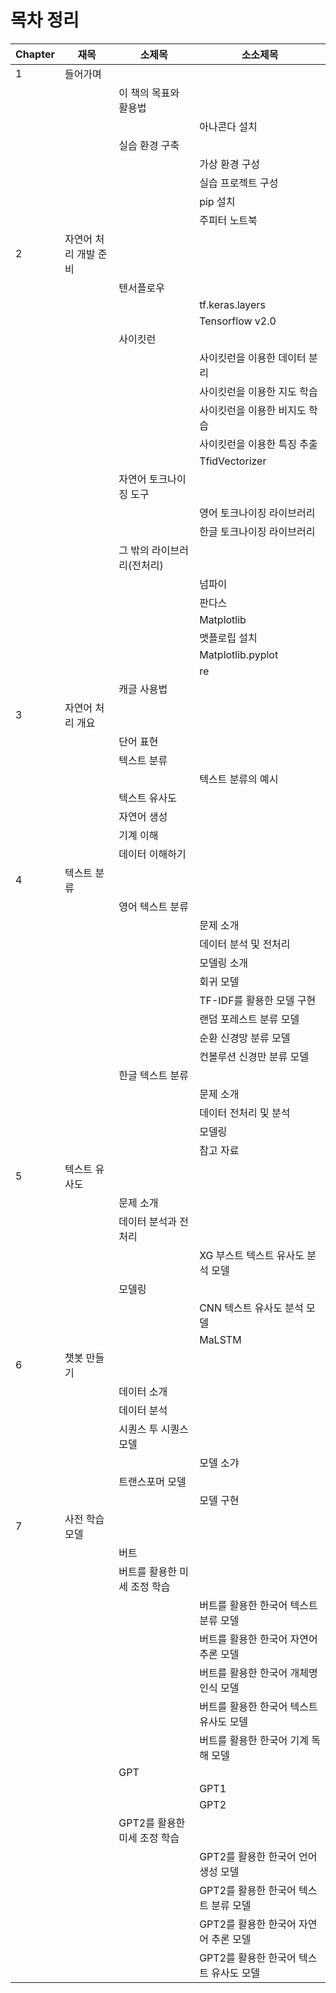 # 목차 정리

| Chapter | 재목           | 소제목                | 소소제목                     |
|---------|--------------|--------------------|--------------------------|
| 1       | 들어가며         |                    |                          |
|         |              | 이 책의 목표와 활용법       |                          | 
|         |              |                    | 아나콘다 설치                  |
|         |              | 실습 환경 구축           |                          |
|         |              |                    | 가상 환경 구성                 |
|         |              |                    | 실습 프로젝트 구성               |
|         |              |                    | pip 설치                   |
|         |              |                    | 주피터 노트북                  |
| 2       | 자연어 처리 개발 준비 |                    |                          |
|         |              | 텐서플로우              |                          |
|         |              |                    | tf.keras.layers          |
|         |              |                    | Tensorflow v2.0          |
|         |              | 사이킷런               |                          |
|         |              |                    | 사이킷런을 이용한 데이터 분리         |
|         |              |                    | 사이킷런을 이용한 지도 학습          |
|         |              |                    | 사이킷런을 이용한 비지도 학습         |
|         |              |                    | 사이킷런을 이용한 특징 추출          |
|         |              |                    | TfidVectorizer           |
|         |              | 자연어 토크나이징 도구       |                          |
|         |              |                    | 영어 토크나이징 라이브러리           |
|         |              |                    | 한글 토크나이징 라이브러리           |
|         |              | 그 밖의 라이브러리(전처리)    |                          |
|         |              |                    | 넘파이                      |
|         |              |                    | 판다스                      |
|         |              |                    | Matplotlib               |
|         |              |                    | 맷플로립 설치                  |
|         |              |                    | Matplotlib.pyplot        |
|         |              |                    | re                       |
|         |              | 캐글 사용법             |                          |
| 3       | 자연어 처리 개요    |                    |                          |
|         |              | 단어 표현              |                          |
|         |              | 텍스트 분류             |                          |
|         |              |                    | 텍스트 분류의 예시               |
|         |              | 텍스트 유사도            |                          |
|         |              | 자연어 생성             |                          |
|         |              | 기계 이해              |                          |
|         |              | 데이터 이해하기           |                          |
| 4       | 텍스트 분류       |                    |                          |
|         |              | 영어 텍스트 분류          |                          |
|         |              |                    | 문제 소개                    |
|         |              |                    | 데이터 분석 및 전처리             |
|         |              |                    | 모델링 소개                   |
|         |              |                    | 회귀 모델                    |
|         |              |                    | TF-IDF를 활용한 모델 구현        |
|         |              |                    | 랜덤 포레스트 분류 모델            |
|         |              |                    | 순환 신경망 분류 모델             |
|         |              |                    | 컨볼루션 신경만 분류 모델           |
|         |              | 한글 텍스트 분류          |                          |
|         |              |                    | 문제 소개                    |
|         |              |                    | 데이터 전처리 및 분석             |
|         |              |                    | 모델링                      |
|         |              |                    | 참고 자료                    |
| 5       | 텍스트 유사도      |                    |                          |
|         |              | 문제 소개              |                          |
|         |              | 데이터 분석과 전처리        |                          |
|         |              |                    | XG 부스트 텍스트 유사도 분석 모델     |
|         |              | 모델링                |                          |
|         |              |                    | CNN 텍스트 유사도 분석 모델        |
|         |              |                    | MaLSTM                   |
| 6       | 챗봇 만들기       |                    |                          |
|         |              | 데이터 소개             |                          |
|         |              | 데이터 분석             |                          |
|         |              | 시퀀스 투 시퀀스 모델       |                          |
|         |              |                    | 모델 소갸                    |
|         |              | 트랜스포머 모델           |                          |
|         |              |                    | 모델 구현                    |
| 7       | 사전 학습 모델     |                    |                          |
|         |              | 버트                 |                          |
|         |              | 버트를 활용한 미세 조정 학습   |                          |
|         |              |                    | 버트를 활용한 한국어 텍스트 분류 모델    |
|         |              |                    | 버트를 활용한 한국어 자연어 추론 모델    |
|         |              |                    | 버트를 활용한 한국어 개체명 인식 모델    |
|         |              |                    | 버트를 활용한 한국어 텍스트 유사도 모델   |
|         |              |                    | 버트를 활용한 한국어 기계 독해 모델     |
|         |              | GPT                |                          |
|         |              |                    | GPT1                     |
|         |              |                    | GPT2                     |
|         |              | GPT2를 활용한 미세 조정 학습 |                          |
|         |              |                    | GPT2를 활용한 한국어 언어 생성 모델   |
|         |              |                    | GPT2를 활용한 한국어 텍스트 분류 모델  |
|         |              |                    | GPT2를 활용한 한국어 자연어 추론 모델  |
|         |              |                    | GPT2를 활용한 한국어 텍스트 유사도 모델 |





